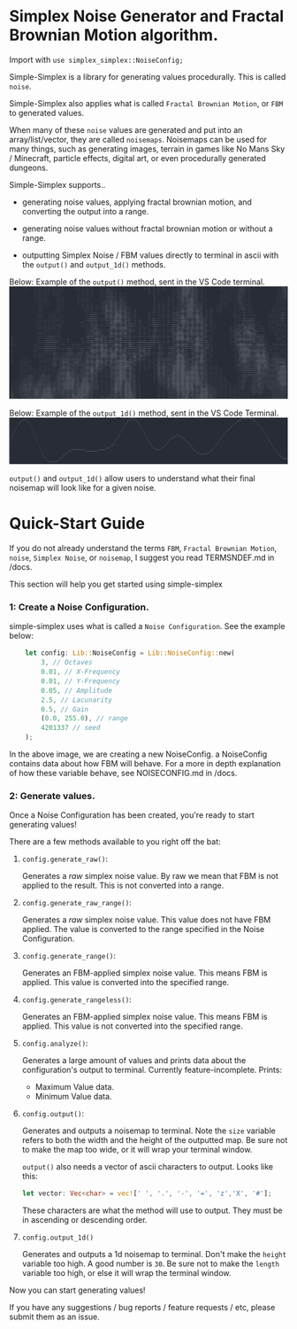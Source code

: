 # Simplex Noise Generator and Fractal Brownian Motion algorithm. 

Import with `use simplex_simplex::NoiseConfig;`

Simple-Simplex is a library for generating values procedurally.  This is called `noise`.

Simple-Simplex also applies what is called `Fractal Brownian Motion`, or `FBM` to generated values. 

When many of these `noise` values are generated and put into an array/list/vector, they are called `noisemaps`. Noisemaps can be used for many things,
such as generating images, terrain in games like No Mans Sky / Minecraft, particle effects, digital art, or even procedurally generated dungeons. 

Simple-Simplex supports..

- generating noise values, applying fractal brownian motion, and converting the output into a range. 

- generating noise values without fractal brownian motion or without a range. 

- outputting Simplex Noise / FBM values directly to terminal in ascii with the `output()` and `output_1d()` methods. 

Below: Example of the `output()` method, sent in the VS Code terminal. 
![An example of output().](/images/sadtkj.png "Output Example")

Below: Example of the `output_1d()` method, sent in the VS Code Terminal. 
![An example of output_1d().](/images/thingafication.png "Output_1d Example")

`output()` and `output_1d()` allow users to understand what their final noisemap will look like for a given noise. 

# Quick-Start Guide

If you do not already understand the terms `FBM`, `Fractal Brownian Motion`, `noise`, `Simplex Noise`, or `noisemap`, I suggest you read
TERMSNDEF.md in /docs. 

This section will help you get started using simple-simplex

### 1: Create a Noise Configuration. 

simple-simplex uses what is called a `Noise Configuration`. See the example below: 

```rs
    let config: Lib::NoiseConfig = Lib::NoiseConfig::new(
        3, // Octaves
        0.01, // X-Frequency
        0.01, // Y-Frequency
        0.05, // Amplitude
        2.5, // Lacunarity
        0.5, // Gain
        (0.0, 255.0), // range
        4201337 // seed
    );
```

In the above image, we are creating a new NoiseConfig.  a NoiseConfig contains data about how FBM will behave. 
For a more in depth explanation of how these variable behave, see NOISECONFIG.md in /docs. 

### 2: Generate values. 

Once a Noise Configuration has been created, you're ready to start generating values!

There are a few methods available to you right off the bat:

1. `config.generate_raw()`:

    Generates a *raw* simplex noise value. By raw we mean that FBM is not applied to the result. This is not converted into a range. 

2. `config.generate_raw_range()`:

    Generates a *raw* simplex noise value. This value does not have FBM applied. The value is converted to the range specified in the Noise Configuration. 

3. `config.generate_range()`:

    Generates an FBM-applied simplex noise value.  This means FBM is applied. This value is converted into the specified range. 

4. `config.generate_rangeless()`:

    Generates an FBM-applied simplex noise value. This means FBM is applied. This value is not converted into the specified range. 

5. `config.analyze()`:

    Generates a large amount of values and prints data about the configuration's output to terminal.  Currently feature-incomplete. 
    Prints:
    - Maximum Value data. 
    - Minimum Value data. 

6. `config.output()`:

    Generates and outputs a noisemap to terminal.  Note the `size` variable refers to both the width and the height of the outputted map. Be sure not to make the map
    too wide, or it will wrap your terminal window. 

    `output()` also needs a vector of ascii characters to output. Looks like this: 
    ```rs
    let vector: Vec<char> = vec![' ', '.', '-', '=', 'z','X', '#'];
    ```

    These characters are what the method will use to output. They must be in ascending or descending order.  

7. `config.output_1d()` 

    Generates and outputs a 1d noisemap to terminal.  Don't make the `height` variable too high. A good number is `30`. Be sure not to make the `length` variable too high, or else it will wrap the terminal window. 

Now you can start generating values! 

If you have any suggestions / bug reports / feature requests / etc, please submit them as an issue. 

    




